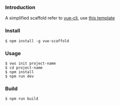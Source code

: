 ### Introduction
A simplified scaffold refer to [vue-cli](https://github.com/vuejs/vue-cli), use [this template](https://github.com/2eron/vue-scaffold-template)

### Install
```
$ npm install -g vue-scaffold
```

### Usage
```
$ vws init project-name
$ cd project-name
$ npm install
$ npm run dev
```

### Build
```
$ npm run build
```
